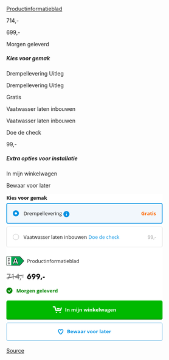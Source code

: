 [Productinformatieblad](https://product-energy-label-specifications.coolblue.de/bb/produkt_daten_blatt_959431.pdf)

714,-

699,-

Morgen geleverd

##### Kies voor gemak

Drempellevering Uitleg

Drempellevering Uitleg

Gratis

Vaatwasser laten inbouwen

Vaatwasser laten inbouwen

Doe de check

99,-

##### Extra opties voor installatie

In mijn winkelwagen

Bewaar voor later

![](coolblue-SMI4ECS28E.png)

[Source](https://www.coolblue.be/nl/product/959431/bosch-smi4ecs28e.html)